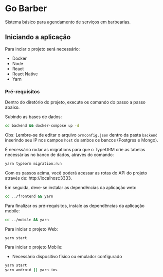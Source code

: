 # Go Barber

Sistema básico para agendamento de serviços em barbearias.

## Iniciando a aplicação

Para inciar o projeto será necessário:

- Docker
- Node
- React
- React Native
- Yarn

### Pré-requisitos

Dentro do diretório do projeto, execute os comando do passo a passo abaixo.

Subindo as bases de dados:

```sh
cd backend && docker-compose up -d
```

Obs: Lembre-se de editar o arquivo `ormconfig.json` dentro da pasta `backend` inserindo seu IP nos campos `host` de ambos os bancos (Postgres e Mongo).

É necessário rodar as migrations para que o TypeORM crie as tabelas necessárias no banco de dados, através do comando:

```sh
yarn typeorm migration:run
```

Com os passos acima, você poderá acessar as rotas do API do projeto através de: http://localhost:3333.

Em seguida, deve-se instalar as dependências da aplicação web:

```sh
cd ../frontend && yarn
```

Para finalizar os pré-requisitos, instale as dependências da aplicação mobile:

```sh
cd ../mobile && yarn
```

Para iniciar o projeto Web:

```sh
yarn start
```

Para iniciar o projeto Mobile:

- Necessário dispositivo físico ou emulador configurado

```sh
yarn start
yarn android || yarn ios
```
